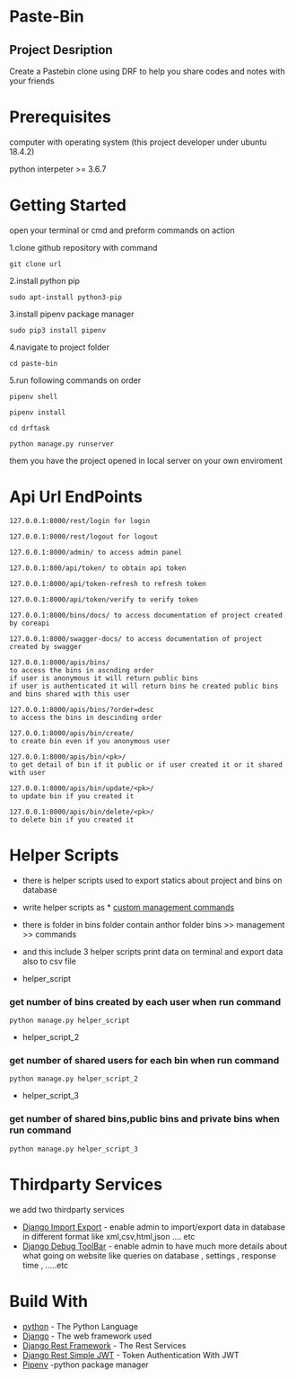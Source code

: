 # Paste-Bin

## Project Desription
Create a Pastebin clone using DRF to help you share
codes and notes with your friends

# Prerequisites

computer with operating system (this project developer under ubuntu 18.4.2)

python interpeter >= 3.6.7

# Getting Started

open your terminal or cmd and preform commands on action

1.clone github repository with command
```
git clone url
```
2.install python pip
```
sudo apt-install python3-pip
```
3.install pipenv package manager
```
sudo pip3 install pipenv
```
4.navigate to project folder 
```
cd paste-bin
```
5.run following commands on order
```
pipenv shell
```
```
pipenv install 
```
```
cd drftask
```
```
python manage.py runserver
```
them you have the project opened in local server on your own enviroment 

# Api Url EndPoints
```
127.0.0.1:8000/rest/login for login 
```
```
127.0.0.1:8000/rest/logout for logout 
```
```
127.0.0.1:8000/admin/ to access admin panel
```
```
127.0.0.1:800/api/token/ to obtain api token
```
```
127.0.0.1:8000/api/token-refresh to refresh token
```
```
127.0.0.1:8000/api/token/verify to verify token
```
```
127.0.0.1:8000/bins/docs/ to access documentation of project created by coreapi
```
```
127.0.0.1:8000/swagger-docs/ to access documentation of project created by swagger
```
```
127.0.0.1:8000/apis/bins/ 
to access the bins in ascnding order
if user is anonymous it will return public bins 
if user is authenticated it will return bins he created public bins and bins shared with this user
```
```
127.0.0.1:8000/apis/bins/?order=desc 
to access the bins in descinding order
```
```
127.0.0.1:8000/apis/bin/create/   
to create bin even if you anonymous user
```
```
127.0.0.1:8000/apis/bin/<pk>/ 
to get detail of bin if it public or if user created it or it shared with user 
```
```
127.0.0.1:8000/apis/bin/update/<pk>/ 
to update bin if you created it 
```
```
127.0.0.1:8000/apis/bin/delete/<pk>/ 
to delete bin if you created it 
```
# Helper Scripts

* there is helper scripts used to export statics about project and bins on database 
* write helper scripts as * [custom management commands](https://docs.djangoproject.com/en/2.2/howto/custom-management-commands/)
* there is folder in bins folder contain anthor folder bins >> management >> commands
* and this include 3 helper scripts print data on terminal and export data also to csv file

* helper_script 
### get number of bins created by each user when run command

```
python manage.py helper_script
```

* helper_script_2 
### get number of shared users for each bin when run command 

```
python manage.py helper_script_2
```


* helper_script_3 
### get number of shared bins,public bins and private bins when run command 

```
python manage.py helper_script_3
```
 

# Thirdparty Services

we add two thirdparty services 
* [Django Import Export](https://django-import-export.readthedocs.io/en/latest/) - enable admin to import/export data in database  in different format like xml,csv,html,json .... etc
* [Django Debug ToolBar](https://django-debug-toolbar.readthedocs.io/en/latest/) - enable admin to have much more details about what going on website like queries on database , settings , response time , .....etc

# Build With

* [python](https://www.python.org/) - The Python Language
* [Django](https://docs.djangoproject.com/en/2.1/) - The web framework used
* [Django Rest Framework](http://django-rest-framework.org/) - The Rest Services
* [Django Rest Simple JWT](https://github.com/davesque/django-rest-framework-simplejwt) - Token Authentication With JWT
* [Pipenv](https://docs.pipenv.org/en/latest/) -python package manager

